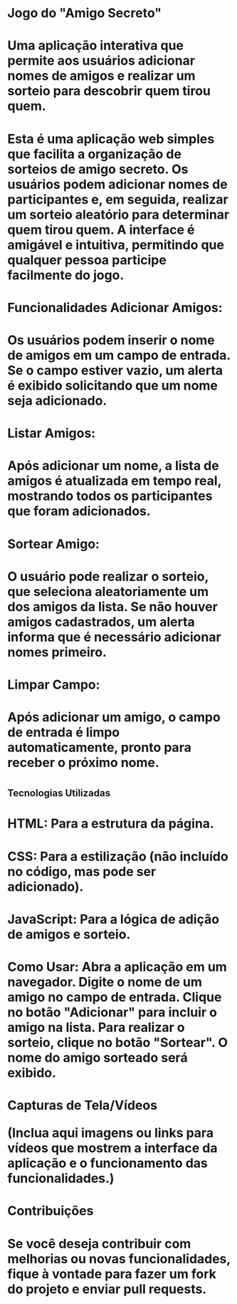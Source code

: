# <h1> Jogo do "Amigo Secreto"</h1>
#  <p> Uma aplicação interativa que permite aos usuários adicionar nomes de amigos e realizar um sorteio para descobrir quem tirou quem. </p>

# <p>Esta é uma aplicação web simples que facilita a organização de sorteios de amigo secreto. Os usuários podem adicionar nomes de participantes e, em seguida, realizar um sorteio aleatório para determinar quem tirou quem. A interface é amigável e intuitiva, permitindo que qualquer pessoa participe facilmente do jogo.</p>

# <p style = "strong"> Funcionalidades Adicionar Amigos: </p>
# <p>Os usuários podem inserir o nome de amigos em um campo de entrada. Se o campo estiver vazio, um alerta é exibido solicitando que um nome seja adicionado.</p> 
# <p style = "strong"> Listar Amigos: </p>
# <p>Após adicionar um nome, a lista de amigos é atualizada em tempo real, mostrando todos os participantes que foram adicionados. </p>
# <p style = "strong">Sortear Amigo: </p>
# <p> O usuário pode realizar o sorteio, que seleciona aleatoriamente um dos amigos da lista. Se não houver amigos cadastrados, um alerta informa que é necessário adicionar nomes primeiro. </p> 
# <p style = "strong"> Limpar Campo: </p>
# <p>Após adicionar um amigo, o campo de entrada é limpo automaticamente, pronto para receber o próximo nome. 

# <h2 style = "strong"> Tecnologias Utilizadas</h2>
# <p style = "strong"> HTML: Para a estrutura da página. </p>
# <p style = "strong"> CSS: Para a estilização (não incluído no código, mas pode ser adicionado). </p>
# <p style = "strong">  JavaScript: Para a lógica de adição de amigos e sorteio. </p>
# <p style = "strong"> Como Usar:  Abra a aplicação em um navegador. Digite o nome de um amigo no campo de entrada. Clique no botão "Adicionar" para incluir o amigo na lista. Para realizar o sorteio, clique no botão "Sortear". O nome do amigo sorteado será exibido. </p>
 
 # <p style = "strong">Capturas de Tela/Vídeos </p> (Inclua aqui imagens ou links para vídeos que mostrem a interface da aplicação e o funcionamento das funcionalidades.)

# <p style = "strong">Contribuições </p>
# Se você deseja contribuir com melhorias ou novas funcionalidades, fique à vontade para fazer um fork do projeto e enviar pull requests.